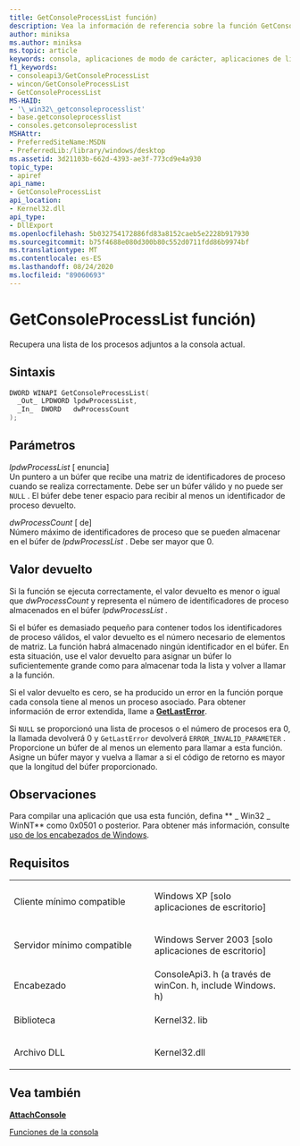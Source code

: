 ```yaml
---
title: GetConsoleProcessList función)
description: Vea la información de referencia sobre la función GetConsoleProcessList, que recupera una lista de los procesos adjuntos a la consola actual.
author: miniksa
ms.author: miniksa
ms.topic: article
keywords: consola, aplicaciones de modo de carácter, aplicaciones de línea de comandos, aplicaciones de terminal, API de consola
f1_keywords:
- consoleapi3/GetConsoleProcessList
- wincon/GetConsoleProcessList
- GetConsoleProcessList
MS-HAID:
- '\_win32\_getconsoleprocesslist'
- base.getconsoleprocesslist
- consoles.getconsoleprocesslist
MSHAttr:
- PreferredSiteName:MSDN
- PreferredLib:/library/windows/desktop
ms.assetid: 3d21103b-662d-4393-ae3f-773cd9e4a930
topic_type:
- apiref
api_name:
- GetConsoleProcessList
api_location:
- Kernel32.dll
api_type:
- DllExport
ms.openlocfilehash: 5b032754172886fd83a8152caeb5e2228b917930
ms.sourcegitcommit: b75f4688e080d300b80c552d0711fdd86b9974bf
ms.translationtype: MT
ms.contentlocale: es-ES
ms.lasthandoff: 08/24/2020
ms.locfileid: "89060693"
---
```

# <a name="getconsoleprocesslist-function"></a>GetConsoleProcessList función)


Recupera una lista de los procesos adjuntos a la consola actual.

<a name="syntax"></a>Sintaxis
------

```C
DWORD WINAPI GetConsoleProcessList(
  _Out_ LPDWORD lpdwProcessList,
  _In_  DWORD   dwProcessCount
);
```

<a name="parameters"></a>Parámetros
----------

*lpdwProcessList* \[ enuncia\]  
Un puntero a un búfer que recibe una matriz de identificadores de proceso cuando se realiza correctamente. Debe ser un búfer válido y no puede ser `NULL` . El búfer debe tener espacio para recibir al menos un identificador de proceso devuelto.

*dwProcessCount* \[ de\]  
Número máximo de identificadores de proceso que se pueden almacenar en el búfer de *lpdwProcessList* . Debe ser mayor que 0.

<a name="return-value"></a>Valor devuelto
------------

Si la función se ejecuta correctamente, el valor devuelto es menor o igual que *dwProcessCount* y representa el número de identificadores de proceso almacenados en el búfer *lpdwProcessList* .

Si el búfer es demasiado pequeño para contener todos los identificadores de proceso válidos, el valor devuelto es el número necesario de elementos de matriz. La función habrá almacenado ningún identificador en el búfer. En esta situación, use el valor devuelto para asignar un búfer lo suficientemente grande como para almacenar toda la lista y volver a llamar a la función.

Si el valor devuelto es cero, se ha producido un error en la función porque cada consola tiene al menos un proceso asociado. Para obtener información de error extendida, llame a [**GetLastError**](https://msdn.microsoft.com/library/windows/desktop/ms679360).

Si `NULL` se proporcionó una lista de procesos o el número de procesos era 0, la llamada devolverá 0 y `GetLastError` devolverá `ERROR_INVALID_PARAMETER` . Proporcione un búfer de al menos un elemento para llamar a esta función. Asigne un búfer mayor y vuelva a llamar a si el código de retorno es mayor que la longitud del búfer proporcionado.

<a name="remarks"></a>Observaciones
-------

Para compilar una aplicación que usa esta función, defina ** \_ Win32 \_ WinNT** como 0x0501 o posterior. Para obtener más información, consulte [uso de los encabezados de Windows](https://msdn.microsoft.com/library/windows/desktop/aa383745).

<a name="requirements"></a>Requisitos
------------

<table>
<colgroup>
<col width="50%" />
<col width="50%" />
</colgroup>
<tbody>
<tr class="odd">
<td><p>Cliente mínimo compatible</p></td>
<td><p>Windows XP [solo aplicaciones de escritorio]</p></td>
</tr>
<tr class="even">
<td><p>Servidor mínimo compatible</p></td>
<td><p>Windows Server 2003 [solo aplicaciones de escritorio]</p></td>
</tr>
<tr class="odd">
<td><p>Encabezado</p></td>
<td>ConsoleApi3. h (a través de winCon. h, include Windows. h)</td>
</tr>
<tr class="even">
<td><p>Biblioteca</p></td>
<td>Kernel32. lib</td>
</tr>
<tr class="odd">
<td><p>Archivo DLL</p></td>
<td>Kernel32.dll</td>
</tr>
<tr class="even">
</tr>
<tr class="odd">
</tr>
<tr class="even">
</tr>
</tbody>
</table>

## <a name="span-idsee_alsospansee-also"></a><span id="see_also"></span>Vea también


[**AttachConsole**](attachconsole.md)

[Funciones de la consola](console-functions.md)

 

 




